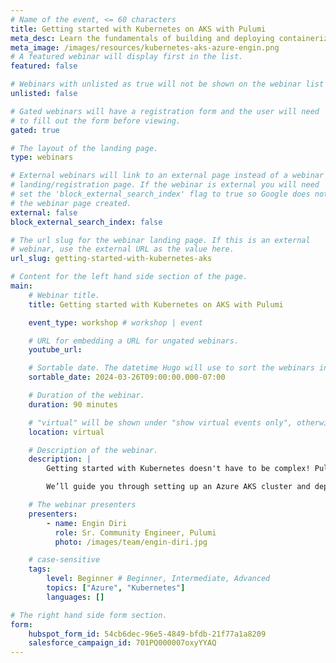 ```yaml
---
# Name of the event, <= 60 characters
title: Getting started with Kubernetes on AKS with Pulumi
meta_desc: Learn the fundamentals of building and deploying containerized workloads and get an introduction to Pulumi's IaC platform and deployment on Azure.
meta_image: /images/resources/kubernetes-aks-azure-engin.png
# A featured webinar will display first in the list.
featured: false

# Webinars with unlisted as true will not be shown on the webinar list
unlisted: false

# Gated webinars will have a registration form and the user will need
# to fill out the form before viewing.
gated: true

# The layout of the landing page.
type: webinars

# External webinars will link to an external page instead of a webinar
# landing/registration page. If the webinar is external you will need
# set the 'block_external_search_index' flag to true so Google does not index
# the webinar page created.
external: false
block_external_search_index: false

# The url slug for the webinar landing page. If this is an external
# webinar, use the external URL as the value here.
url_slug: getting-started-with-kubernetes-aks

# Content for the left hand side section of the page.
main:
    # Webinar title.
    title: Getting started with Kubernetes on AKS with Pulumi

    event_type: workshop # workshop | event

    # URL for embedding a URL for ungated webinars.
    youtube_url:

    # Sortable date. The datetime Hugo will use to sort the webinars in date order.
    sortable_date: 2024-03-26T09:00:00.000-07:00

    # Duration of the webinar.
    duration: 90 minutes

    # "virtual" will be shown under "show virtual events only", otherwise shown as City, State (seattle, wa)
    location: virtual

    # Description of the webinar.
    description: |
        Getting started with Kubernetes doesn't have to be complex! Pulumi's infrastructure-as-code (IaC) platform can help remove the complexity and enable even beginner developers to use any programming language to provision modern infrastructure. In this session, you will learn the fundamentals of building and deploying containerized workloads and get an introduction to Pulumi's IaC platform and deployment on Azure.

        We’ll guide you through setting up an Azure AKS cluster and deploying a containerized workload to the cluster. This workshop is designed to help new users become familiar with the core concepts needed to effectively deploy Kubernetes clusters and workloads on Azure. We will guide you through the Pulumi platform with diagrams and a series of examples to help accelerate your cloud projects.

    # The webinar presenters
    presenters:
        - name: Engin Diri
          role: Sr. Community Engineer, Pulumi
          photo: /images/team/engin-diri.jpg

    # case-sensitive
    tags:
        level: Beginner # Beginner, Intermediate, Advanced
        topics: ["Azure", "Kubernetes"]
        languages: []

# The right hand side form section.
form:
    hubspot_form_id: 54cb6dec-96e5-4849-bfdb-21f77a1a8209
    salesforce_campaign_id: 701PQ000007oxyYYAQ
---
```

